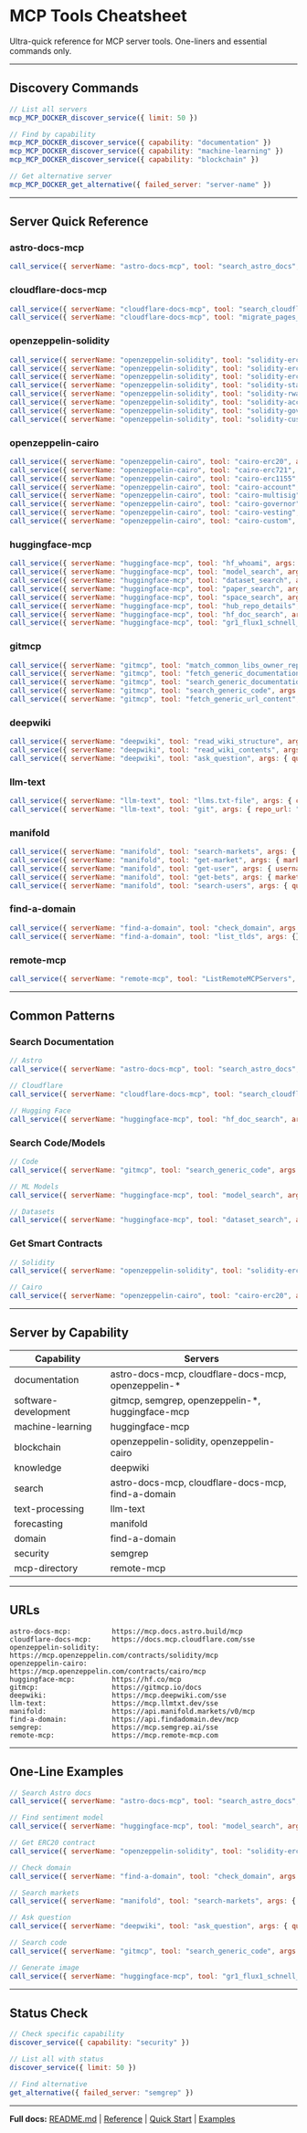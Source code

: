 # MCP Tools Cheatsheet

Ultra-quick reference for MCP server tools. One-liners and essential commands only.

---

## Discovery Commands

```javascript
// List all servers
mcp_MCP_DOCKER_discover_service({ limit: 50 })

// Find by capability
mcp_MCP_DOCKER_discover_service({ capability: "documentation" })
mcp_MCP_DOCKER_discover_service({ capability: "machine-learning" })
mcp_MCP_DOCKER_discover_service({ capability: "blockchain" })

// Get alternative server
mcp_MCP_DOCKER_get_alternative({ failed_server: "server-name" })
```

---

## Server Quick Reference

### astro-docs-mcp
```javascript
call_service({ serverName: "astro-docs-mcp", tool: "search_astro_docs", args: { query: "content collections" }})
```

### cloudflare-docs-mcp
```javascript
call_service({ serverName: "cloudflare-docs-mcp", tool: "search_cloudflare_documentation", args: { query: "workers" }})
call_service({ serverName: "cloudflare-docs-mcp", tool: "migrate_pages_to_workers_guide", args: {} })
```

### openzeppelin-solidity
```javascript
call_service({ serverName: "openzeppelin-solidity", tool: "solidity-erc20", args: { query: "mintable" }})
call_service({ serverName: "openzeppelin-solidity", tool: "solidity-erc721", args: { query: "NFT" }})
call_service({ serverName: "openzeppelin-solidity", tool: "solidity-erc1155", args: { query: "multi-token" }})
call_service({ serverName: "openzeppelin-solidity", tool: "solidity-stablecoin", args: { query: "USDC" }})
call_service({ serverName: "openzeppelin-solidity", tool: "solidity-rwa", args: { query: "real estate" }})
call_service({ serverName: "openzeppelin-solidity", tool: "solidity-account", args: { query: "abstraction" }})
call_service({ serverName: "openzeppelin-solidity", tool: "solidity-governor", args: { query: "voting" }})
call_service({ serverName: "openzeppelin-solidity", tool: "solidity-custom", args: { query: "custom" }})
```

### openzeppelin-cairo
```javascript
call_service({ serverName: "openzeppelin-cairo", tool: "cairo-erc20", args: { query: "token" }})
call_service({ serverName: "openzeppelin-cairo", tool: "cairo-erc721", args: { query: "NFT" }})
call_service({ serverName: "openzeppelin-cairo", tool: "cairo-erc1155", args: { query: "multi" }})
call_service({ serverName: "openzeppelin-cairo", tool: "cairo-account", args: { query: "account" }})
call_service({ serverName: "openzeppelin-cairo", tool: "cairo-multisig", args: { query: "multisig" }})
call_service({ serverName: "openzeppelin-cairo", tool: "cairo-governor", args: { query: "governance" }})
call_service({ serverName: "openzeppelin-cairo", tool: "cairo-vesting", args: { query: "vesting" }})
call_service({ serverName: "openzeppelin-cairo", tool: "cairo-custom", args: { query: "custom" }})
```

### huggingface-mcp
```javascript
call_service({ serverName: "huggingface-mcp", tool: "hf_whoami", args: {} })
call_service({ serverName: "huggingface-mcp", tool: "model_search", args: { query: "sentiment", limit: 10 }})
call_service({ serverName: "huggingface-mcp", tool: "dataset_search", args: { query: "text", limit: 10 }})
call_service({ serverName: "huggingface-mcp", tool: "paper_search", args: { query: "transformers", limit: 5 }})
call_service({ serverName: "huggingface-mcp", tool: "space_search", args: { query: "demo", limit: 10 }})
call_service({ serverName: "huggingface-mcp", tool: "hub_repo_details", args: { repo_id: "org/model" }})
call_service({ serverName: "huggingface-mcp", tool: "hf_doc_search", args: { query: "pipeline" }})
call_service({ serverName: "huggingface-mcp", tool: "gr1_flux1_schnell_infer", args: { prompt: "image", width: 1024, height: 768 }})
```

### gitmcp
```javascript
call_service({ serverName: "gitmcp", tool: "match_common_libs_owner_repo_mapping", args: { library: "react" }})
call_service({ serverName: "gitmcp", tool: "fetch_generic_documentation", args: { owner: "org", repo: "repo" }})
call_service({ serverName: "gitmcp", tool: "search_generic_documentation", args: { query: "API" }})
call_service({ serverName: "gitmcp", tool: "search_generic_code", args: { query: "function" }})
call_service({ serverName: "gitmcp", tool: "fetch_generic_url_content", args: { url: "https://..." }})
```

### deepwiki
```javascript
call_service({ serverName: "deepwiki", tool: "read_wiki_structure", args: { wiki_id: "wiki" }})
call_service({ serverName: "deepwiki", tool: "read_wiki_contents", args: { wiki_id: "wiki", page_id: "page" }})
call_service({ serverName: "deepwiki", tool: "ask_question", args: { question: "How does...", wiki_id: "wiki" }})
```

### llm-text
```javascript
call_service({ serverName: "llm-text", tool: "llms.txt-file", args: { content: "text" }})
call_service({ serverName: "llm-text", tool: "git", args: { repo_url: "https://..." }})
```

### manifold
```javascript
call_service({ serverName: "manifold", tool: "search-markets", args: { query: "AI", limit: 10 }})
call_service({ serverName: "manifold", tool: "get-market", args: { market_id: "id" }})
call_service({ serverName: "manifold", tool: "get-user", args: { username: "user" }})
call_service({ serverName: "manifold", tool: "get-bets", args: { market_id: "id", limit: 50 }})
call_service({ serverName: "manifold", tool: "search-users", args: { query: "name" }})
```

### find-a-domain
```javascript
call_service({ serverName: "find-a-domain", tool: "check_domain", args: { domain: "example.com" }})
call_service({ serverName: "find-a-domain", tool: "list_tlds", args: {} })
```

### remote-mcp
```javascript
call_service({ serverName: "remote-mcp", tool: "ListRemoteMCPServers", args: {} })
```

---

## Common Patterns

### Search Documentation
```javascript
// Astro
call_service({ serverName: "astro-docs-mcp", tool: "search_astro_docs", args: { query: "..." }})

// Cloudflare
call_service({ serverName: "cloudflare-docs-mcp", tool: "search_cloudflare_documentation", args: { query: "..." }})

// Hugging Face
call_service({ serverName: "huggingface-mcp", tool: "hf_doc_search", args: { query: "..." }})
```

### Search Code/Models
```javascript
// Code
call_service({ serverName: "gitmcp", tool: "search_generic_code", args: { query: "..." }})

// ML Models
call_service({ serverName: "huggingface-mcp", tool: "model_search", args: { query: "...", limit: 10 }})

// Datasets
call_service({ serverName: "huggingface-mcp", tool: "dataset_search", args: { query: "...", limit: 10 }})
```

### Get Smart Contracts
```javascript
// Solidity
call_service({ serverName: "openzeppelin-solidity", tool: "solidity-erc20", args: { query: "..." }})

// Cairo
call_service({ serverName: "openzeppelin-cairo", tool: "cairo-erc20", args: { query: "..." }})
```

---

## Server by Capability

| Capability | Servers |
|------------|---------|
| documentation | astro-docs-mcp, cloudflare-docs-mcp, openzeppelin-* |
| software-development | gitmcp, semgrep, openzeppelin-*, huggingface-mcp |
| machine-learning | huggingface-mcp |
| blockchain | openzeppelin-solidity, openzeppelin-cairo |
| knowledge | deepwiki |
| search | astro-docs-mcp, cloudflare-docs-mcp, find-a-domain |
| text-processing | llm-text |
| forecasting | manifold |
| domain | find-a-domain |
| security | semgrep |
| mcp-directory | remote-mcp |

---

## URLs

```
astro-docs-mcp:          https://mcp.docs.astro.build/mcp
cloudflare-docs-mcp:     https://docs.mcp.cloudflare.com/sse
openzeppelin-solidity:   https://mcp.openzeppelin.com/contracts/solidity/mcp
openzeppelin-cairo:      https://mcp.openzeppelin.com/contracts/cairo/mcp
huggingface-mcp:         https://hf.co/mcp
gitmcp:                  https://gitmcp.io/docs
deepwiki:                https://mcp.deepwiki.com/sse
llm-text:                https://mcp.llmtxt.dev/sse
manifold:                https://api.manifold.markets/v0/mcp
find-a-domain:           https://api.findadomain.dev/mcp
semgrep:                 https://mcp.semgrep.ai/sse
remote-mcp:              https://mcp.remote-mcp.com
```

---

## One-Line Examples

```javascript
// Search Astro docs
call_service({ serverName: "astro-docs-mcp", tool: "search_astro_docs", args: { query: "SSR" }})

// Find sentiment model
call_service({ serverName: "huggingface-mcp", tool: "model_search", args: { query: "sentiment", limit: 5 }})

// Get ERC20 contract
call_service({ serverName: "openzeppelin-solidity", tool: "solidity-erc20", args: { query: "mintable" }})

// Check domain
call_service({ serverName: "find-a-domain", tool: "check_domain", args: { domain: "example.com" }})

// Search markets
call_service({ serverName: "manifold", tool: "search-markets", args: { query: "tech", limit: 10 }})

// Ask question
call_service({ serverName: "deepwiki", tool: "ask_question", args: { question: "What is...", wiki_id: "wiki" }})

// Search code
call_service({ serverName: "gitmcp", tool: "search_generic_code", args: { query: "auth middleware" }})

// Generate image
call_service({ serverName: "huggingface-mcp", tool: "gr1_flux1_schnell_infer", args: { prompt: "sunset", width: 1024, height: 768 }})
```

---

## Status Check

```javascript
// Check specific capability
discover_service({ capability: "security" })

// List all with status
discover_service({ limit: 50 })

// Find alternative
get_alternative({ failed_server: "semgrep" })
```

---

**Full docs:** [README.md](./README.md) | [Reference](./mcp-tools-reference.md) | [Quick Start](./mcp-quick-start.md) | [Examples](./mcp-practical-examples.md)










